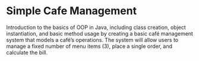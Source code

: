 # Simple Cafe Management
Introduction to the basics of OOP in Java, including class creation, object instantiation, and basic method usage by creating a basic café management system that models a café’s operations. 
The system will allow users to manage a fixed number of menu items (3), place a single order, and calculate the bill.
